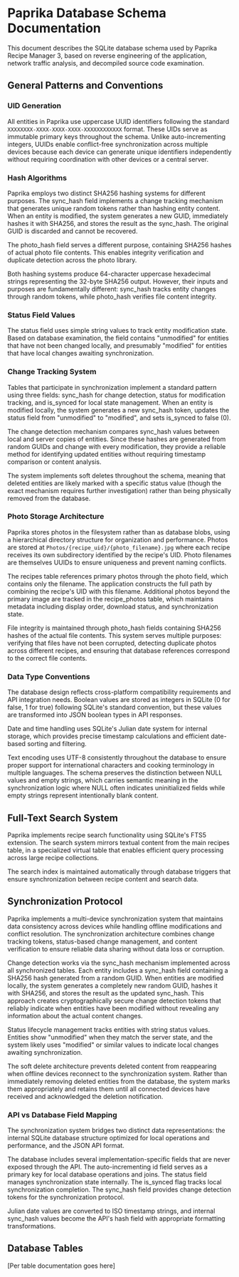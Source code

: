 # Paprika Database Schema Documentation

This document describes the SQLite database schema used by Paprika Recipe Manager 3, based on reverse engineering of the application, network traffic analysis, and decompiled source code examination.

## General Patterns and Conventions

### UID Generation

All entities in Paprika use uppercase UUID identifiers following the standard `XXXXXXXX-XXXX-XXXX-XXXX-XXXXXXXXXXXX` format. These UIDs serve as immutable primary keys throughout the schema. Unlike auto-incrementing integers, UUIDs enable conflict-free synchronization across multiple devices because each device can generate unique identifiers independently without requiring coordination with other devices or a central server.

### Hash Algorithms

Paprika employs two distinct SHA256 hashing systems for different purposes. The sync_hash field implements a change tracking mechanism that generates unique random tokens rather than hashing entity content. When an entity is modified, the system generates a new GUID, immediately hashes it with SHA256, and stores the result as the sync_hash. The original GUID is discarded and cannot be recovered.

The photo_hash field serves a different purpose, containing SHA256 hashes of actual photo file contents. This enables integrity verification and duplicate detection across the photo library.

Both hashing systems produce 64-character uppercase hexadecimal strings representing the 32-byte SHA256 output. However, their inputs and purposes are fundamentally different: sync_hash tracks entity changes through random tokens, while photo_hash verifies file content integrity.

### Status Field Values

The status field uses simple string values to track entity modification state. Based on database examination, the field contains "unmodified" for entities that have not been changed locally, and presumably "modified" for entities that have local changes awaiting synchronization.

### Change Tracking System

Tables that participate in synchronization implement a standard pattern using three fields: sync_hash for change detection, status for modification tracking, and is_synced for local state management. When an entity is modified locally, the system generates a new sync_hash token, updates the status field from "unmodified" to "modified", and sets is_synced to false (0).

The change detection mechanism compares sync_hash values between local and server copies of entities. Since these hashes are generated from random GUIDs and change with every modification, they provide a reliable method for identifying updated entities without requiring timestamp comparison or content analysis.

The system implements soft deletes throughout the schema, meaning that deleted entities are likely marked with a specific status value (though the exact mechanism requires further investigation) rather than being physically removed from the database.

### Photo Storage Architecture

Paprika stores photos in the filesystem rather than as database blobs, using a hierarchical directory structure for organization and performance. Photos are stored at `Photos/{recipe_uid}/{photo_filename}.jpg` where each recipe receives its own subdirectory identified by the recipe's UID. Photo filenames are themselves UUIDs to ensure uniqueness and prevent naming conflicts.

The recipes table references primary photos through the photo field, which contains only the filename. The application constructs the full path by combining the recipe's UID with this filename. Additional photos beyond the primary image are tracked in the recipe_photos table, which maintains metadata including display order, download status, and synchronization state.

File integrity is maintained through photo_hash fields containing SHA256 hashes of the actual file contents. This system serves multiple purposes: verifying that files have not been corrupted, detecting duplicate photos across different recipes, and ensuring that database references correspond to the correct file contents.

### Data Type Conventions

The database design reflects cross-platform compatibility requirements and API integration needs. Boolean values are stored as integers in SQLite (0 for false, 1 for true) following SQLite's standard convention, but these values are transformed into JSON boolean types in API responses.

Date and time handling uses SQLite's Julian date system for internal storage, which provides precise timestamp calculations and efficient date-based sorting and filtering.

Text encoding uses UTF-8 consistently throughout the database to ensure proper support for international characters and cooking terminology in multiple languages. The schema preserves the distinction between NULL values and empty strings, which carries semantic meaning in the synchronization logic where NULL often indicates uninitialized fields while empty strings represent intentionally blank content.

## Full-Text Search System

Paprika implements recipe search functionality using SQLite's FTS5 extension. The search system mirrors textual content from the main recipes table, in a specialized virtual table that enables efficient query processing across large recipe collections.

The search index is maintained automatically through database triggers that ensure synchronization between recipe content and search data.

## Synchronization Protocol

Paprika implements a multi-device synchronization system that maintains data consistency across devices while handling offline modifications and conflict resolution. The synchronization architecture combines change tracking tokens, status-based change management, and content verification to ensure reliable data sharing without data loss or corruption.

Change detection works via the sync_hash mechanism implemented across all synchronized tables. Each entity includes a sync_hash field containing a SHA256 hash generated from a random GUID. When entities are modified locally, the system generates a completely new random GUID, hashes it with SHA256, and stores the result as the updated sync_hash. This approach creates cryptographically secure change detection tokens that reliably indicate when entities have been modified without revealing any information about the actual content changes.

Status lifecycle management tracks entities with string status values. Entities show "unmodified" when they match the server state, and the system likely uses "modified" or similar values to indicate local changes awaiting synchronization.

The soft delete architecture prevents deleted content from reappearing when offline devices reconnect to the synchronization system. Rather than immediately removing deleted entities from the database, the system marks them appropriately and retains them until all connected devices have received and acknowledged the deletion notification.

### API vs Database Field Mapping

The synchronization system bridges two distinct data representations: the internal SQLite database structure optimized for local operations and performance, and the JSON API format.

The database includes several implementation-specific fields that are never exposed through the API. The auto-incrementing id field serves as a primary key for local database operations and joins. The status field manages synchronization state internally. The is_synced flag tracks local synchronization completion. The sync_hash field provides change detection tokens for the synchronization protocol.

Julian date values are converted to ISO timestamp strings, and internal sync_hash values become the API's hash field with appropriate formatting transformations.

## Database Tables

[Per table documentation goes here]